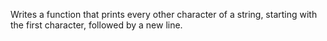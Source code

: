 Writes a function that prints every other character of a string, starting with the first character, followed by a new line.
